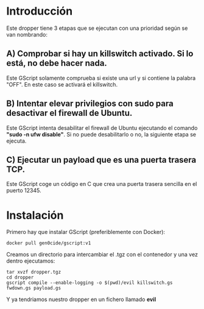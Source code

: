 # Introducción

Este dropper tiene 3 etapas que se ejecutan con una prioridad según se van nombrando:

## A) Comprobar si hay un killswitch activado. Si lo está, no debe hacer nada.

Este GScript solamente comprueba si existe una url y si contiene la palabra "OFF". En este caso se activará el killswitch.

## B) Intentar elevar privilegios con sudo para desactivar el firewall de Ubuntu.

Este GScript intenta desabilitar el firewall de Ubuntu ejecutando el comando **"sudo -n ufw disable"**. Si no puede desabilitarlo o no, la siguiente etapa se ejecuta.

## C) Ejecutar un payload que es una puerta trasera TCP.

Este GScript coge un código en C que crea una puerta trasera sencilla en el puerto 12345.

# Instalación

Primero hay que instalar GScript (preferiblemente con Docker): 

```shell
docker pull gen0cide/gscript:v1
```

Creamos un directorio para intercambiar el .tgz con el contenedor y una vez dentro ejecutamos:

```shell
tar xvzf dropper.tgz
cd dropper
gscript compile --enable-logging -o $(pwd)/evil killswitch.gs fwdown.gs payload.gs
```

Y ya tendriamos nuestro dropper en un fichero llamado **evil**
